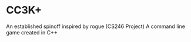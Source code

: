 # CC3K+
An established spinoff inspired by rogue (CS246 Project)
A command line game created in C++
